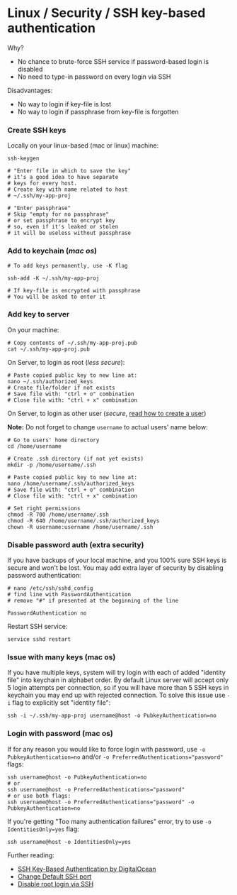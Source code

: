 Linux / Security / SSH key-based authentication
======

Why?
 - No chance to brute-force SSH service if password-based login is disabled
 - No need to type-in password on every login via SSH

Disadvantages:
 - No way to login if key-file is lost
 - No way to login if passphrase from key-file is forgotten

### Create SSH keys
Locally on your linux-based (mac or linux) machine:
```shell
ssh-keygen

# "Enter file in which to save the key"
# it's a good idea to have separate
# keys for every host.
# Create key with name related to host
# ~/.ssh/my-app-proj

# "Enter passphrase"
# Skip "empty for no passphrase"
# or set passphrase to encrypt key
# so, even if it's leaked or stolen
# it will be useless without passphrase
```

### Add to keychain (*mac os*)
```shell
# To add keys permanently, use -K flag

ssh-add -K ~/.ssh/my-app-proj

# If key-file is encrypted with passphrase
# You will be asked to enter it
```

### Add key to server
On your machine:
```shell
# Copy contents of ~/.ssh/my-app-proj.pub
cat ~/.ssh/my-app-proj.pub
```

On Server, to login as root (*less secure*):
```shell
# Paste copied public key to new line at:
nano ~/.ssh/authorized_keys
# Create file/folder if not exists
# Save file with: "ctrl + o" combination
# Close file with: "ctrl + x" combination
```

On Server, to login as other user (*secure*, [read how to create a user](https://github.com/VeliovGroup/ostrio/blob/master/tutorials/linux/users/create-user.md))

__Note:__ Do not forget to change `username` to actual users' name below:
```shell
# Go to users' home directory
cd /home/username

# Create .ssh directory (if not yet exists)
mkdir -p /home/username/.ssh

# Paste copied public key to new line at:
nano /home/username/.ssh/authorized_keys
# Save file with: "ctrl + o" combination
# Close file with: "ctrl + x" combination

# Set right permissions
chmod -R 700 /home/username/.ssh
chmod -R 640 /home/username/.ssh/authorized_keys
chown -R username:username /home/username/.ssh
```

### Disable password auth (extra security)
If you have backups of your local machine, and you 100% sure SSH keys is secure and won't be lost. You may add extra layer of security by disabling password authentication:
```shell
# nano /etc/ssh/sshd_config
# find line with PasswordAuthentication
# remove "#" if presented at the beginning of the line

PasswordAuthentication no
```

Restart SSH service:
```shell
service sshd restart
```

### Issue with many keys (mac os)
If you have multiple keys, system will try login with each of added "identity file" into keychain in alphabet order. 
By default Linux server will accept only 5 login attempts per connection, so if you will have more than 5 SSH keys in keychain you may end up with rejected connection. To solve this issue use `-i` flag to explicitly set "identity file":
```shell
ssh -i ~/.ssh/my-app-proj username@host -o PubkeyAuthentication=no
```

### Login with password (mac os)
If for any reason you would like to force login with password, use `-o PubkeyAuthentication=no` and/or `-o PreferredAuthentications="password"` flags:
```shell
ssh username@host -o PubkeyAuthentication=no
# or
ssh username@host -o PreferredAuthentications="password"
# or use both flags:
ssh username@host -o PreferredAuthentications="password" -o PubkeyAuthentication=no
```

If you're getting "Too many authentication failures" error, try to use `-o IdentitiesOnly=yes` flag:
```shell
ssh username@host -o IdentitiesOnly=yes
```

Further reading:
 - [SSH Key-Based Authentication by DigitalOcean](https://www.digitalocean.com/community/tutorials/how-to-configure-ssh-key-based-authentication-on-a-linux-server)
 - [Change Default SSH port](https://github.com/VeliovGroup/ostrio/blob/master/tutorials/linux/security/change-ssh-port.md)
 - [Disable root login via SSH](https://github.com/VeliovGroup/ostrio/blob/master/tutorials/linux/security/disable-ssh-root.md)